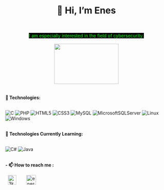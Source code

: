 
  
  <div align="center"><p><b><h1>👋 Hi, I’m Enes</h1></b></p> </div>
  
  
  <div align="center"> <br><br> <span style="background-color: black; color: #00FF00;">I am especially interested in the field of cybersecurity.</span> <div>
  
   <br> 
  
   <img src="https://metro.co.uk/wp-content/uploads/2022/03/Cyberwarfare-is-the-battleground-of-the-21st-century-and-were-all-involved-BP-29e0.gif" width="200" height="125" />

  <div align="left"><br><br><b> 👀 Technologies:</b>

 <br> ![C](https://img.shields.io/badge/c-%2300599C.svg?style=for-the-badge&logo=c&logoColor=white) ![PHP](https://img.shields.io/badge/php-%23777BB4.svg?style=for-the-badge&logo=php&logoColor=white) ![HTML5](https://img.shields.io/badge/html5-%23E34F26.svg?style=for-the-badge&logo=html5&logoColor=white) ![CSS3](https://img.shields.io/badge/css3-%231572B6.svg?style=for-the-badge&logo=css3&logoColor=white) ![MySQL](https://img.shields.io/badge/mysql-%2300f.svg?style=for-the-badge&logo=mysql&logoColor=white) ![MicrosoftSQLServer](https://img.shields.io/badge/Microsoft%20SQL%20Sever-CC2927?style=for-the-badge&logo=microsoft%20sql%20server&logoColor=white) ![Linux](https://img.shields.io/badge/Linux-FCC624?style=for-the-badge&logo=linux&logoColor=black) ![Windows](https://img.shields.io/badge/Windows-0078D6?style=for-the-badge&logo=windows&logoColor=white)
 
  <br><b> 🌱 Technologies Currently Learning:</b>

  <br> ![C#](https://img.shields.io/badge/c%23-%23239120.svg?style=for-the-badge&logo=c-sharp&logoColor=white) ![Java](https://img.shields.io/badge/java-%23ED8B00.svg?style=for-the-badge&logo=java&logoColor=white)
  
  <br><b> - 📫 How to reach me : </b>
 <br><br> &nbsp; <a href="https://discord.gg/TP5aXEJ5" rel="nofollow"><img align="center" src="https://camo.githubusercontent.com/d1f2b3bc758a781be6e5c2547178fd15af6f2427dfc0d719d41fe04b7506b996/68747470733a2f2f7365656b6c6f676f2e636f6d2f696d616765732f442f646973636f72642d6c6f676f2d313334453134383635372d7365656b6c6f676f2e636f6d2e706e67" alt="3kGnYm6" height="30" width="26" data-canonical-src="https://seeklogo.com/images/D/discord-logo-134E148657-seeklogo.com.png" style="max-width: 100%;"></a>  &nbsp;&nbsp;&nbsp;&nbsp;&nbsp;&nbsp;
 <a href="https://linkedin.com/in/enes-oktay" rel="nofollow"><img align="center" src="https://camo.githubusercontent.com/b0d679e1e6f51de0daaaf64a827865ef3884b73b1902a3a42dc42dc56f925b1d/68747470733a2f2f76656c616e6f76617363756c61722e636f6d2f77702d636f6e74656e742f75706c6f6164732f323032302f30362f4c696e6b6564496e2e706e67" alt="enesoktay" height="30" width="30" data-canonical-src="https://velanovascular.com/wp-content/uploads/2020/06/LinkedIn.png" style="max-width: 100%;"></a>










<!---
EnesOktay/EnesOktay is a ✨ special ✨ repository because its `README.md` (this file) appears on your GitHub profile.
You can click the Preview link to take a look at your changes.
--->



